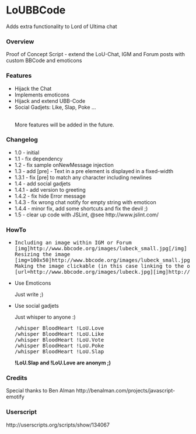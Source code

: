 LoUBBCode
=========

Adds extra functionality to Lord of Ultima chat 

<h3>Overview</h3>
<p>Proof of Concept Script - extend the LoU-Chat, IGM and Forum posts with custom BBCode and emoticons</p>
<p></p>
<h3>Features</h3>
<p></p>
<ul>
<li>Hijack the Chat</li>
<li>Implements emoticons</li>
<li>Hijack and extend UBB-Code</li>
<li>Social Gadjets: Like, Slap, Poke ...</li>
<br>
<p>More features will be added in the future.</p>
</ul>
<h3>Changelog</h3>
<p></p>
<ul>
<li>1.0   - initial</li>
<li>1.1   - fix dependency</li>
<li>1.2   - fix sample onNewMessage injection</li>
<li>1.3   - add [pre] - Text in a pre element is displayed in a fixed-width</li>
<li>1.3.1 - fix [pre] to match any character including newlines</li>
<li>1.4   - add social gadjets</li>
<li>1.4.1 - add version to greeting</li>
<li>1.4.2 - fix hide Error message</li>
<li>1.4.3 - fix wrong chat notify for empty string with emoticon</li>
<li>1.4.4 - minor fix, add some shortcuts and fix the devil ;)</li>
<li>1.5   - clear up code with JSLint, @see http://www.jslint.com/</li>
<p></p>
</ul>
<h3>HowTo</h3>
<p></p>
<ul>
<li>
<pre>
Including an image within IGM or Forum
[img]http://www.bbcode.org/images/lubeck_small.jpg[/img]
Resizing the image
[img=100x50]http://www.bbcode.org/images/lubeck_small.jpg[/img]
Making the image clickable (in this case linking to the original image)
[url=http://www.bbcode.org/images/lubeck.jpg][img]http://www.bbcode.org/images/lubeck_small.jpg[/img][/url]
</pre></li>

<li>Use Emoticons</u>
<p>Just write ;)</p></li>

<li>Use social gadjets</u>
<p>Just whisper to anyone :)</p>
<pre>
/whisper BloodHeart !LoU.Love
/whisper BloodHeart !LoU.Like
/whisper BloodHeart !LoU.Vote
/whisper BloodHeart !LoU.Poke
/whisper BloodHeart !LoU.Slap
</pre>
<b>!LoU.Slap and !LoU.Love are anonym ;)</b>
</li>
</ul>
<h3>Credits</h3>
<p>
Special thanks to Ben Alman http://benalman.com/projects/javascript-emotify</p>
<h3>Userscript</h3>
<p>http://userscripts.org/scripts/show/134067</p>